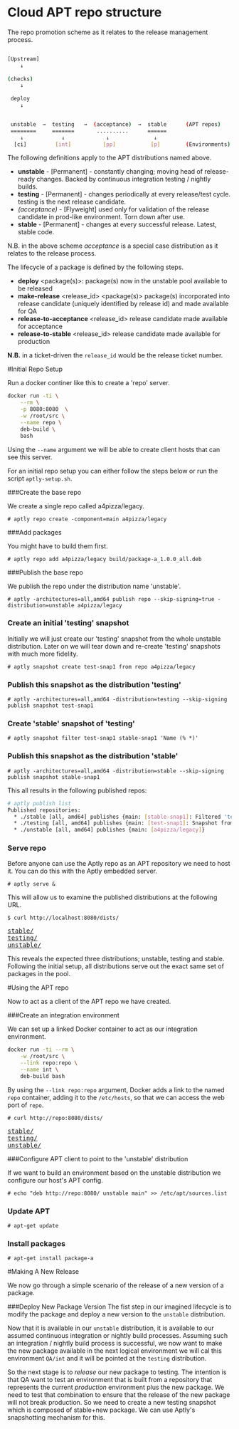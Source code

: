 # Cloud APT repo structure


The repo promotion scheme as it relates to the release management process.

```bash

[Upstream]  
    ↓
    
(checks) 
    ↓
    
 deploy   
    ↓


 unstable  →  testing   →  (acceptance)  →  stable      (APT repos)
 ========     =======       ..........      ======
    ↓            ↓             ↓              ↓
  [ci]         [int]          [pp]           [p]        (Environments)
```


The following definitions apply to the APT distributions named above.

* **unstable** - [Permanent] - constantly changing; moving head of release-ready changes.  Backed by continuous integration testing / nightly builds.
* **testing** - [Permanent] - changes periodically at every release/test cycle.  testing is the next release candidate.
* *(acceptance)* - [Flyweight] used only for validation of the release candidate in prod-like environment. Torn down after use.
* **stable** - [Permanent] - changes at every successful release.  Latest, stable code.

N.B. in the above scheme *acceptance* is a special case distribution as it relates to the release process.

The lifecycle of a package is defined by the following steps.

* **deploy** <package(s)>:
   package(s) now in the unstable pool available to be released   
* **make-release** <release_id> <package(s)>
   package(s) incorporated into release candidate (uniquely identified by release id) and made available for QA
* **release-to-acceptance** <release_id>
   release candidate made available for acceptance 
* **release-to-stable** <release_id>
   release candidate made available for production
   
**N.B.** in a ticket-driven the `release_id` would be the release ticket number.   


#Initial Repo Setup

Run a docker continer like this to create a 'repo' server.  

```bash
docker run -ti \
    --rm \
    -p 8080:8080  \
    -w /root/src \
    --name repo \
    deb-build \
    bash
```

Using the `--name` argument we will be able to create client hosts that can see this server.

For an initial repo setup you can either follow the steps below or run the script `aptly-setup.sh`. 
 
###Create the base repo 
 
 We create a single repo called a4pizza/legacy.
 
    # aptly repo create -component=main a4pizza/legacy

###Add packages

You might have to build them first.
   
    # aptly repo add a4pizza/legacy build/package-a_1.0.0_all.deb
	
###Publish the base repo 

We publish the repo under the distribution name 'unstable'.
 	 
	# aptly -architectures=all,amd64 publish repo --skip-signing=true -distribution=unstable a4pizza/legacy 
	 
### Create an initial 'testing' snapshot

Initially we will just create our 'testing' snapshot from the whole unstable distribution.  Later on we will tear down and re-create 'testing' snapshots with much more fidelity.

    # aptly snapshot create test-snap1 from repo a4pizza/legacy

### Publish this snapshot as the distribution 'testing'
	
	# aptly -architectures=all,amd64 -distribution=testing --skip-signing publish snapshot test-snap1

### Create 'stable' snapshot of 'testing'

    # aptly snapshot filter test-snap1 stable-snap1 'Name (% *)'

### Publish this snapshot as the distribution 'stable'

    # aptly -architectures=all,amd64 -distribution=stable --skip-signing publish snapshot stable-snap1

This all results in the following published repos:
	
```bash	
# aptly publish list
Published repositories:
  * ./stable [all, amd64] publishes {main: [stable-snap1]: Filtered 'test-snap1', query was: 'Name (% *)'}
  * ./testing [all, amd64] publishes {main: [test-snap1]: Snapshot from local repo [a4pizza/legacy]}
  * ./unstable [all, amd64] publishes {main: [a4pizza/legacy]}
```	

### Serve repo

Before anyone can use the Aptly repo as an APT repository we need to host it.  You can do this with the Aptly embedded server.

    # aptly serve &	

This will allow us to examine the published distributions at the following URL.

    $ curl http://localhost:8080/dists/    
    
<pre>
<a href="stable/">stable/</a>
<a href="testing/">testing/</a>
<a href="unstable/">unstable/</a>
</pre>
	
This reveals the expected three distributions; unstable, testing and stable.  Following the initial setup, all distributions serve out the exact same set of packages in the pool.  

#Using the APT repo

Now to act as a client of the APT repo we have created.  

###Create an integration environment

We can set up a linked Docker container to act as our integration environment.  

```bash
docker run -ti --rm \
    -w /root/src \
    --link repo:repo \
    --name int \
    deb-build bash
```

By using the `--link repo:repo` argument, Docker adds a link to the named `repo` container, adding it to the `/etc/hosts`, so that we can access the web port of `repo`.
    	 
    # curl http://repo:8080/dists/
    
<pre>
<a href="stable/">stable/</a>
<a href="testing/">testing/</a>
<a href="unstable/">unstable/</a>
</pre>
    	 
    	 
###Configure APT client to point to the 'unstable' distribution

If we want to build an environment based on the unstable distribution we configure our host's APT config.

    # echo "deb http://repo:8080/ unstable main" >> /etc/apt/sources.list	 
	
### Update APT	

    # apt-get update
	
### Install packages

    # apt-get install package-a
	
#Making A New Release	

We now go through a simple scenario of the release of a new version of a package.

###Deploy New Package Version
The fist step in our imagined lifecycle is to modify the package and deploy a new version to the `unstable` distribution.  

Now that it is available in our `unstable` distribution, it is available to our assumed continuous integration or nightly build processes.  Assuming such an integration / nightly build process is successful, we now want to make the new package available in the next logical environment we will cal this environment `QA/int` and it will be pointed at the `testing` distribution.  

So the next stage is to *release* our new package to testing.  The intention is that QA want to test an environment that is built from a repository that represents the current *production* environment plus the new package.  We need to test that combination to ensure that the release of the new package will not break production.  So we need to create a new testing snapshot which is composed of stable+new package.  We can use Aptly's snapshotting mechanism for this.




		
	